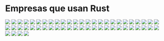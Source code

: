 <h1>
    <span class="text-4xl">Empresas que usan </span>
    <span class="title text-4xl">Rust</span>
</h1>
<div class="w-full my-auto flex flex-wrap gap-2 flex-row justify-center items-center">
    <img class="opacity-30 grayscale max-w-[65px]" src="/empresas/1.png" />
    <img class="opacity-30 grayscale max-w-[65px]" src="/empresas/2.png" />
    <img class="opacity-30 grayscale max-w-[65px]" src="/empresas/3.png" />
    <img class="opacity-30 grayscale max-w-[65px]" src="/empresas/4.png" />
    <img class="opacity-30 grayscale max-w-[120px]" src="/empresas/5.png" />
    <img class="opacity-30 grayscale max-w-[120px]" src="/empresas/6.png" />
    <img class="opacity-30 grayscale max-w-[65px]" src="/empresas/7.png" />
    <img class="opacity-30 grayscale max-w-[65px]" src="/empresas/8.png" />
    <img class="max-w-[65px]" src="/empresas/9.png" />
    <img class="opacity-30 grayscale max-w-[65px]" src="/empresas/10.png" />
    <img class="max-w-[65px]" src="/empresas/11.png" />
    <img class="opacity-30 grayscale max-w-[65px]" src="/empresas/12.png" />
    <img class="opacity-30 grayscale max-w-[65px]" src="/empresas/13.png" />
    <img class="max-w-[65px]" src="/empresas/14.png" />
    <img class="opacity-30 grayscale max-w-[120px]" src="/empresas/15.png" />
    <img class="opacity-30 grayscale max-w-[65px]" src="/empresas/16.png" />
    <img class="max-w-[65px]" src="/empresas/17.png" />
    <img class="max-w-[90px]" src="/empresas/18.png" />
    <img class="opacity-30 grayscale max-w-[65px]" src="/empresas/19.png" />
    <img class="opacity-30 grayscale max-w-[65px]" src="/empresas/21.png" />
    <img class="opacity-30 grayscale max-w-[65px]" src="/empresas/22.png" />
    <img class="max-w-[65px]" src="/empresas/23.png" />
    <img class="opacity-30 grayscale max-w-[65px]" src="/empresas/24.png" />
    <img class="opacity-30 grayscale max-w-[120px]" src="/empresas/25.png" />
    <img class="opacity-30 grayscale max-w-[65px]" src="/empresas/26.png" />
    <img class="opacity-30 grayscale max-w-[120px]" src="/empresas/27.png" />
    <img class="opacity-30 grayscale max-w-[65px]" src="/empresas/28.png" />
    <img class="opacity-30 grayscale max-w-[65px]" src="/empresas/29.png" />
    <img class="opacity-30 grayscale max-w-[120px]" src="/empresas/30.png" />
    <img class="opacity-30 grayscale max-w-[65px]" src="/empresas/31.png" />
    <img class="opacity-30 grayscale max-w-[65px]" src="/empresas/32.png" />
    <img class="opacity-30 grayscale max-w-[65px]" src="/empresas/33.png" />
    <img class="opacity-30 grayscale max-w-[120px]" src="/empresas/34.png" />
    <img class="opacity-30 grayscale max-w-[65px]" src="/empresas/35.png" />
    <img class="opacity-30 grayscale max-w-[120px]" src="/empresas/36.png" />
    <img class="opacity-30 grayscale max-w-[65px]" src="/empresas/37.png" />
    <img class="opacity-30 grayscale max-w-[0px]" src="/empresas/38.png" />
    <img class="opacity-30 grayscale max-w-[65px]" src="/empresas/39.png" />
    <img class="opacity-30 grayscale max-w-[65px]" src="/empresas/40.png" />
    <img class="max-w-[65px]" src="/empresas/41.png" />
    <img class="opacity-30 grayscale max-w-[120px]" src="/empresas/42.png" />
    <img class="opacity-30 grayscale max-w-[65px]" src="/empresas/43.png" />
    <img class="opacity-30 grayscale max-w-[65px]" src="/empresas/44.png" />
    <img class="max-w-[65px]" src="/empresas/45.png" />
    <img class="opacity-30 grayscale max-w-[120px]" src="/empresas/46.png" />
    <img class="opacity-30 grayscale max-w-[65px]" src="/empresas/47.png" />
    <img class="opacity-30 grayscale max-w-[65px]" src="/empresas/48.png" />
    <img class="opacity-30 grayscale max-w-[65px]" src="/empresas/49.png" />
    <img class="opacity-30 grayscale max-w-[120px]" src="/empresas/50.png" />
    <img class="opacity-30 grayscale max-w-[65px]" src="/empresas/51.png" />
    <img class="opacity-30 grayscale max-w-[65px]" src="/empresas/52.png" />
    <img class="max-w-[120px]" src="/empresas/53.png" />
    <img class="opacity-30 grayscale max-w-[65px]" src="/empresas/54.png" />
    <img class="max-w-[65px]" src="/empresas/55.png" />
</div>
